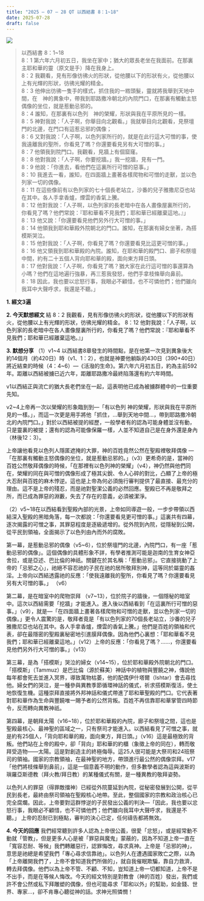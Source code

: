 ```yaml
---
title: "2025 – 07 – 28 QT 以西結書 8：1~18"
date: 2025-07-28
draft: false
---
```


![](/images/qt.jpg)
> 以西結書 8：1~18  
> 8：1 第六年六月初五日，我坐在家中；猶大的眾長老坐在我面前。在那裏主耶和華的靈（原文是手）降在我身上。  
> 8：2 我觀看，見有形像彷彿火的形狀，從他腰以下的形狀有火，從他腰以上有光輝的形狀，彷彿光耀的精金。  
> 8：3 他伸出彷彿一隻手的樣式，抓住我的一綹頭髮，靈就將我舉到天地中間，在　神的異象中，帶我到耶路撒冷朝北的內院門口，在那裏有觸動主怒偶像的坐位，就是惹動忌邪的。  
> 8：4 誰知，在那裏有以色列　神的榮耀，形狀與我在平原所見的一樣。  
> 8：5 神對我說：「人子啊，你舉目向北觀看。」我就舉目向北觀看，見祭壇門的北邊，在門口有這惹忌邪的偶像；  
> 8：6 又對我說：「人子啊，以色列家所行的，就是在此行這大可憎的事，使我遠離我的聖所，你看見了嗎？你還要看見另有大可憎的事。」  
> 8：7 他領我到院門口。我觀看，見牆上有個窟窿。  
> 8：8 他對我說：「人子啊，你要挖牆。」我一挖牆，見有一門。  
> 8：9 他說：「你進去，看他們在這裏所行可憎的惡事。」  
> 8：10 我進去一看，誰知，在四面牆上畫著各樣爬物和可憎的走獸，並以色列家一切的偶像。  
> 8：11 在這些像前有以色列家的七十個長老站立，沙番的兒子雅撒尼亞也站在其中。各人手拿香爐，煙雲的香氣上騰。    
> 8：12 他對我說：「人子啊，以色列家的長老暗中在各人畫像屋裏所行的，你看見了嗎？他們常說：『耶和華看不見我們；耶和華已經離棄這地。』」  
> 8：13 他又說：「你還要看見他們另外行大可憎的事。」  
> 8：14 他領我到耶和華殿外院朝北的門口。誰知，在那裏有婦女坐著，為搭模斯哭泣。  
> 8：15 他對我說：「人子啊，你看見了嗎？你還要看見比這更可憎的事。」  
> 8：16 他又領我到耶和華殿的內院。誰知，在耶和華的殿門口、廊子和祭壇中間，約有二十五個人背向耶和華的殿，面向東方拜日頭。  
> 8：17 他對我說：「人子啊，你看見了嗎？猶大家在此行這可憎的事還算為小嗎？他們在這地遍行強暴，再三惹我發怒，他們手拿枝條舉向鼻前。  
> 8：18 因此，我也要以忿怒行事，我眼必不顧惜，也不可憐他們；他們雖向我耳中大聲呼求，我還是不聽。」   



**1.  經文3遍**

**2. 今天默想經文**
結 8：2 我觀看，見有形像彷彿火的形狀，從他腰以下的形狀有火，從他腰以上有光輝的形狀，彷彿光耀的精金。 
8：12 他對我說：「人子啊，以色列家的長老暗中在各人畫像屋裏所行的，你看見了嗎？他們常說：『耶和華看不見我們；耶和華已經離棄這地。』」

**3. 默想分享**
（1）v1\~4 以西結書8章發生的時間點，是在他第一次見到異象後大約14個月（約420日）時（v1、1：2），也就是神要他躺臥的430日（390+40日）將近結束的時候（4：4\~6）—《活潑的生命》。第六年六月初五日，約為主前592年。距離以西結被擄已近六年，距離耶路撒冷最終陷落還有約六年時間。

v1以西結正與流亡的猶大長老們坐在一起，這表明他已成為被擄群體中的一位重要先知。

v2\~4上帝再一次以榮耀的形象臨到到—「有以色列 神的榮耀，形狀與我在平原所見的一樣。」，而這一次更是用手將他「抓住，…舉到天地中間…，帶到耶路撒冷朝北的內院門口。」對於以西結被提的經歷，一般學者有的認為可能身體並沒有動，只是靈裏的被提；還有的認為可能像保羅一樣，人並不知道自己是在身外還是身內（林後12：3）。

上帝讓他看見以色列人隱匿遮掩的大罪，神的百姓竟然公然在聖殿裡敬拜偶像 —「在那裏有觸動主怒偶像的坐位，就是惹動忌邪的。」（v3）更希奇的是，當神的百姓公然敬拜偶像的時候，「在那裡有以色列神的榮耀」（v4），神仍然與他們同在，榮耀的同在與可憎的偶像形成了極其尖銳、令人心碎的對比，凸顯了上帝的極大忍耐與百姓的麻木悖逆。這也是上帝為何必須施行審判提供了最直接、最充分的理由。這不是上帝的殘忍，而是祂對聖潔公義的必然回應。聖殿已不再是敬拜之所，而已成為罪惡的淵藪，失去了存在的意義，必須被潔淨。

（2）v5\~18在以西結看到聖殿內部的光景，上帝如同導遊一般，一步步帶領以西結深入聖殿的黑暗角落，每一次都說：「你還要看見更可憎的事。」這裏共有四幕，逐次揭露的可憎之事，其罪惡程度是逐級遞增的。從外院到內院，從隱秘到公開，從平民到領袖，全面揭示了以色列由內而外的腐敗。

第一幕，是惹動忌邪的偶像（v5\~6），位於祭壇門的北邊，內院門口，有一座「惹動忌邪的偶像」。這個偶像的具體形象不詳，有學者推測可能是迦南的生育女神亞舍拉，或是亞述、巴比倫的神祇。關鍵在於其名稱：「惹動忌邪」。它直接挑動了上帝的「忌邪之心」，祂絕不容忍祂的子民在祂的居所敬拜別神，這等同於屬靈的姦淫。上帝向以西結透露祂的反應：「使我遠離我的聖所，你看見了嗎？你還要看見另有大可憎的事。」 （v6）

第二幕，是在暗室中的爬物崇拜 （v7\~13），位於院子的牆後，一個隱秘的暗室中。這次以西結需要「挖牆」才能進入。進入後以西結看到「在這裏所行可憎的惡事。」（v9），就是—「在四面牆上畫著各樣爬物和可憎的走獸，並以色列家一切的偶像。」更令人震驚的是，敬拜者竟是「有以色列家的70個長老站立，沙番的兒子雅撒尼亞也站在其中。各人手拿香爐，煙雲的香氣上騰。」他們是百姓的領袖和代表，卻在最隱密的聖殿裏秘密地引進膜拜偶像。因為他們心裏想：「耶和華看不見我們；耶和華已經離棄這地。」（v12）上帝的反應：「你看見了嗎？……，你還要看見他們另外行大可憎的事。」（v13）

第三幕，是為「搭模斯」哭泣的婦女（v14\~15），位於耶和華殿外院朝北的門口。「搭模斯」（Tammuz）是巴比倫（源於蘇美）神話中的植物與豐饒之神，傳說他每年都會死去並進入冥界，導致萬物枯萎，他的配偶伊什塔爾（Ishtar）會去尋找他。婦女們的哭泣，是一種參與異教季節循環神話的儀式，祈求搭模斯復活，使土地恢復生機。這種崇拜直接將外邦神話和儀式帶進了耶和華聖殿的門口。它代表著對耶和華作為生命與豐饒唯一賜予者的公然背叛。百姓不再信靠耶和華掌管四時節令，反而轉向異教神祇。

第四幕，是朝拜太陽（v16\~18），位於耶和華殿的內院，廊子和祭壇之間，這也是聖殿最核心、最神聖的區域之一，只有祭司才能進入。以西結看見了可憎之事，就是約有25個人，「背向耶和華的殿，面向東方，拜日頭。」（v16）這是最極致的背叛。他們站在上帝的殿中，卻「背向」耶和華的約櫃（象徵上帝的同在），轉而敬拜受造物——太陽。這是對創造主的終極侮辱。這25人很可能是大祭司和24班祭司的領袖。國家的宗教領袖，在最神聖的地方，帶頭進行最公然的偶像崇拜。v17「他們將枝條舉到鼻前」，這是一個意義不明的動作，但多數學者認為這與波斯的瑣羅亞斯德教（拜火教/拜日教）的某種儀式有關，是一種異教的敬拜姿勢。

以色列人的罪惡（得罪敵擋神）已經從外院蔓延到內院，從秘密發展到公開，從平民到長老，最終由祭司領袖在聖殿核心地帶。至此，整個國家的宗教和政治核心已完全腐爛。因此，上帝要對這群悖逆的子民發出公義的判決—「因此，我也要以忿怒行事，我眼必不顧惜，也不可憐他們；他們雖向我耳中大聲呼求，我還是不聽。」 上帝的忍耐已到極點，審判的決心已定，任何禱告都將無效。

**4. 今天的回應**
我們經常聽到許多人認為上帝很公義，很愛「忿怒」，或是經常動不動就「管教」，但是更多人心是被「罪惡與魔鬼」蒙蔽的，因為不知道上帝一直在「寬容忍耐、等候」我們轉離惡行，認罪悔改，尋求真神。上帝是「忌邪的神」，意思是祂總是希望我們「專心尋求信靠祂」。以色列人在遭遇國家敗亡之際，以為「上帝離開我們了，上帝不會知道我們所做的」，就自我催眠欺騙，靠自力救濟，轉去拜偶像。他們以為上帝不管、不顧、不知，豈知道上帝一切都知道，上帝不是不出手，而是在等候人悔改。今天的經文特別是對教會（神的百姓）發出，我們或許不會公然或私下拜雕塑的偶像，但也可能尋求「耶和以外」的幫助，如金錢、世界、專家…，卻不肯專心聽從神的話。求神光照憐憫！
